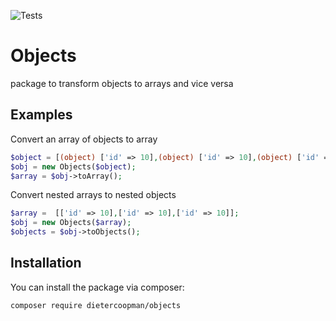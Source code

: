 
![Tests](https://github.com/dietercoopman/objects/workflows/TESTS/badge.svg)

# Objects

package to transform objects to arrays and vice versa

## Examples

Convert an array of objects to array

```php
$object = [(object) ['id' => 10],(object) ['id' => 10],(object) ['id' => 10]];
$obj = new Objects($object);
$array = $obj->toArray();
```

Convert nested arrays to nested objects

```php
$array =  [['id' => 10],['id' => 10],['id' => 10]];
$obj = new Objects($array);
$objects = $obj->toObjects();
```

## Installation

You can install the package via composer:

```bash
composer require dietercoopman/objects
```
